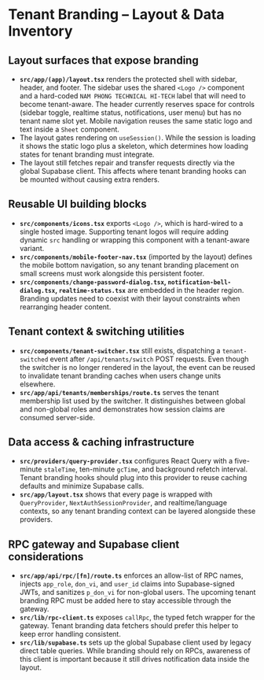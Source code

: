 # Tenant Branding – Layout & Data Inventory

## Layout surfaces that expose branding
- **`src/app/(app)/layout.tsx`** renders the protected shell with sidebar, header, and footer. The sidebar uses the shared `<Logo />` component and a hard-coded `NAM PHONG TECHNICAL HI-TECH` label that will need to become tenant-aware. The header currently reserves space for controls (sidebar toggle, realtime status, notifications, user menu) but has no tenant name slot yet. Mobile navigation reuses the same static logo and text inside a `Sheet` component.
- The layout gates rendering on `useSession()`. While the session is loading it shows the static logo plus a skeleton, which determines how loading states for tenant branding must integrate.
- The layout still fetches repair and transfer requests directly via the global Supabase client. This affects where tenant branding hooks can be mounted without causing extra renders.

## Reusable UI building blocks
- **`src/components/icons.tsx`** exports `<Logo />`, which is hard-wired to a single hosted image. Supporting tenant logos will require adding dynamic `src` handling or wrapping this component with a tenant-aware variant.
- **`src/components/mobile-footer-nav.tsx`** (imported by the layout) defines the mobile bottom navigation, so any tenant branding placement on small screens must work alongside this persistent footer.
- **`src/components/change-password-dialog.tsx`, `notification-bell-dialog.tsx`, `realtime-status.tsx`** are embedded in the header region. Branding updates need to coexist with their layout constraints when rearranging header content.

## Tenant context & switching utilities
- **`src/components/tenant-switcher.tsx`** still exists, dispatching a `tenant-switched` event after `/api/tenants/switch` POST requests. Even though the switcher is no longer rendered in the layout, the event can be reused to invalidate tenant branding caches when users change units elsewhere.
- **`src/app/api/tenants/memberships/route.ts`** serves the tenant membership list used by the switcher. It distinguishes between global and non-global roles and demonstrates how session claims are consumed server-side.

## Data access & caching infrastructure
- **`src/providers/query-provider.tsx`** configures React Query with a five-minute `staleTime`, ten-minute `gcTime`, and background refetch interval. Tenant branding hooks should plug into this provider to reuse caching defaults and minimize Supabase calls.
- **`src/app/layout.tsx`** shows that every page is wrapped with `QueryProvider`, `NextAuthSessionProvider`, and realtime/language contexts, so any tenant branding context can be layered alongside these providers.

## RPC gateway and Supabase client considerations
- **`src/app/api/rpc/[fn]/route.ts`** enforces an allow-list of RPC names, injects `app_role`, `don_vi`, and `user_id` claims into Supabase-signed JWTs, and sanitizes `p_don_vi` for non-global users. The upcoming tenant branding RPC must be added here to stay accessible through the gateway.
- **`src/lib/rpc-client.ts`** exposes `callRpc`, the typed fetch wrapper for the gateway. Tenant branding data fetchers should prefer this helper to keep error handling consistent.
- **`src/lib/supabase.ts`** sets up the global Supabase client used by legacy direct table queries. While branding should rely on RPCs, awareness of this client is important because it still drives notification data inside the layout.
